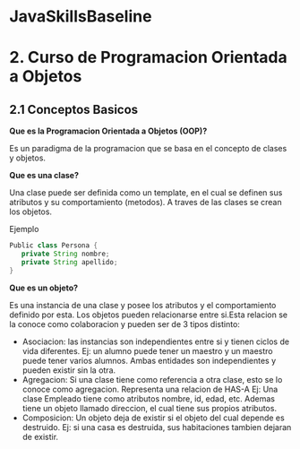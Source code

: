 # JavaSkillsBaseline

# 2. Curso de Programacion Orientada a Objetos

## 2.1 Conceptos Basicos

**Que es la Programacion Orientada a Objetos (OOP)?**

Es un paradigma de la programacion que se basa en el concepto de clases y objetos.

**Que es una clase?**

Una clase puede ser definida como un template, en el cual se definen sus atributos y su comportamiento (metodos). A traves de las clases se crean los objetos.

Ejemplo

```Java
Public class Persona {
   private String nombre;
   private String apellido;
}
```

**Que es un objeto?**

Es una instancia de una clase y posee los atributos y el comportamiento definido por esta.
Los objetos pueden relacionarse entre si.Esta relacion se la conoce como colaboracion y pueden ser de 3 tipos distinto:
 - Asociacion: las instancias son independientes entre si y tienen ciclos de vida diferentes. Ej: un alumno puede tener un maestro y un maestro puede tener varios alumnos.
   Ambas entidades son independientes y pueden existir sin la otra.
 - Agregacion: Si una clase tiene como referencia a otra clase, esto se lo conoce como agregacion. Representa una relacion de HAS-A
   Ej: Una clase Empleado tiene como atributos nombre, id, edad, etc. Ademas tiene un objeto llamado direccion, el cual tiene sus propios atributos.
 - Composicion: Un objeto deja de existir si el objeto del cual depende es destruido. Ej: si una casa es destruida, sus habitaciones tambien dejaran de existir.
 
 

